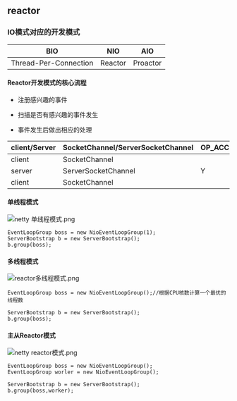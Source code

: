 ## reactor

### IO模式对应的开发模式

BIO | NIO |AIO
---|---|---
Thread-Per-Connection | Reactor | Proactor

#### Reactor开发模式的核心流程

- 注册感兴趣的事件

- 扫描是否有感兴趣的事件发生

- 事件发生后做出相应的处理

client/Server | SocketChannel/ServerSocketChannel |OP_ACCETP | OP_CONNECT | OP_WRITE | OP_READ
---|---|---|---|---|---
client | SocketChannel| |Y|Y|Y
server | ServerSocketChannel|Y|||
client | SocketChannel| | |Y|Y

#### 单线程模式

![netty 单线程模式.png](https://i.loli.net/2021/05/15/42PErxiKT3qOIso.png)
````
EventLoopGroup boss = new NioEventLoopGroup(1);
ServerBootstrap b = new ServerBootstrap();
b.group(boss);
````

#### 多线程模式

![reactor多线程模式.png](https://i.loli.net/2021/05/15/zV87DbXl6BA2Jax.png)

````
EventLoopGroup boss = new NioEventLoopGroup();//根据CPU核数计算一个最优的线程数

ServerBootstrap b = new ServerBootstrap();
b.group(boss);
````

#### 主从Reactor模式

![netty reactor模式.png](https://i.loli.net/2021/05/15/q4luJ6zVEg2sWmo.png)
````
EventLoopGroup boss = new NioEventLoopGroup();
EventLoopGroup worler = new NioEventLoopGroup();

ServerBootstrap b = new ServerBootstrap();
b.group(boss,worker);
````
